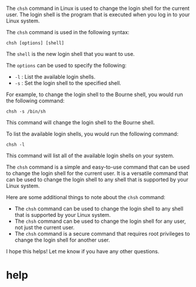 # 

The `chsh` command in Linux is used to change the login shell for the current user. The login shell is the program that is executed when you log in to your Linux system.

The `chsh` command is used in the following syntax:

```
chsh [options] [shell]
```

The `shell` is the new login shell that you want to use.

The `options` can be used to specify the following:

* `-l` : List the available login shells.
* `-s` : Set the login shell to the specified shell.

For example, to change the login shell to the Bourne shell, you would run the following command:

```
chsh -s /bin/sh
```

This command will change the login shell to the Bourne shell.

To list the available login shells, you would run the following command:

```
chsh -l
```

This command will list all of the available login shells on your system.

The `chsh` command is a simple and easy-to-use command that can be used to change the login shell for the current user. It is a versatile command that can be used to change the login shell to any shell that is supported by your Linux system.

Here are some additional things to note about the `chsh` command:

* The `chsh` command can be used to change the login shell to any shell that is supported by your Linux system.
* The `chsh` command can be used to change the login shell for any user, not just the current user.
* The `chsh` command is a secure command that requires root privileges to change the login shell for another user.

I hope this helps! Let me know if you have any other questions.


# help 

```

```

